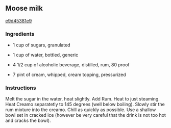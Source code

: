 ## Moose milk

[e9d45381e9](http://www.food.com/recipe/moose-milk-13665)

### Ingredients

 - 1 cup of sugars, granulated

 - 1 cup of water, bottled, generic

 - 4 1/2 cup of alcoholic beverage, distilled, rum, 80 proof

 - 7 pint of cream, whipped, cream topping, pressurized

### Instructions

Melt the sugar in the water, heat slightly. Add Rum. Heat to just steaming. Heat Creamo separatetly to 145 degrees (well below boiling). Slowly stir the rum mixture into the creamo. Chill as quickly as possible. Use a shallow bowl set in cracked ice (however be very careful that the drink is not too hot and cracks the bowl).